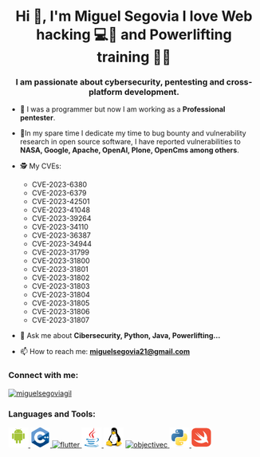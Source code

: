 <h1 align="center">Hi 👋, I'm Miguel Segovia I love Web hacking 💻🥷 and Powerlifting training 🏋🏻</h1>
<h3 align="center">I am passionate about cybersecurity, pentesting and cross-platform development.</h3>

- 🔭 I was a programmer but now I am working as a **Professional pentester**.

- 🥷In my spare time I dedicate my time to bug bounty and vulnerability research in open source software, I have reported vulnerabilities to **NASA, Google, Apache, OpenAI, Plone, OpenCms among others**.

- 🕵️ My CVEs:

  - CVE-2023-6380
  - CVE-2023-6379
  - CVE-2023-42501
  - CVE-2023-41048
  - CVE-2023-39264
  - CVE-2023-34110
  - CVE-2023-36387
  - CVE-2023-34944
  - CVE-2023-31799
  - CVE-2023-31800
  - CVE-2023-31801
  - CVE-2023-31802
  - CVE-2023-31803
  - CVE-2023-31804
  - CVE-2023-31805
  - CVE-2023-31806
  - CVE-2023-31807

- 💬 Ask me about **Cibersecurity, Python, Java, Powerlifting...**

- 📫 How to reach me: **miguelsegovia21@gmail.com**

<h3 align="left">Connect with me:</h3>
<p align="left">
<a href="https://linkedin.com/in/miguelsegoviagil" target="blank"><img align="center" src="https://raw.githubusercontent.com/rahuldkjain/github-profile-readme-generator/master/src/images/icons/Social/linked-in-alt.svg" alt="miguelsegoviagil" height="30" width="40" /></a>
</p>

<h3 align="left">Languages and Tools:</h3>
<p align="left"> <a href="https://developer.android.com" target="_blank" rel="noreferrer"> <img src="https://raw.githubusercontent.com/devicons/devicon/master/icons/android/android-original-wordmark.svg" alt="android" width="40" height="40"/> </a> <a href="https://www.w3schools.com/cpp/" target="_blank" rel="noreferrer"> <img src="https://raw.githubusercontent.com/devicons/devicon/master/icons/cplusplus/cplusplus-original.svg" alt="cplusplus" width="40" height="40"/> </a> <a href="https://flutter.dev" target="_blank" rel="noreferrer"> <img src="https://www.vectorlogo.zone/logos/flutterio/flutterio-icon.svg" alt="flutter" width="40" height="40"/> </a> <a href="https://www.java.com" target="_blank" rel="noreferrer"> <img src="https://raw.githubusercontent.com/devicons/devicon/master/icons/java/java-original.svg" alt="java" width="40" height="40"/> </a> <img src="https://raw.githubusercontent.com/devicons/devicon/master/icons/linux/linux-original.svg" alt="linux" width="40" height="40"/> </a> <a href="https://developer.apple.com/library/archive/documentation/Cocoa/Conceptual/ProgrammingWithObjectiveC/Introduction/Introduction.html" target="_blank" rel="noreferrer"> <img src="https://www.vectorlogo.zone/logos/apple_objectivec/apple_objectivec-icon.svg" alt="objectivec" width="40" height="40"/> </a> <a href="https://www.python.org" target="_blank" rel="noreferrer"> <img src="https://raw.githubusercontent.com/devicons/devicon/master/icons/python/python-original.svg" alt="python" width="40" height="40"/> </a> <a href="https://developer.apple.com/swift/" target="_blank" rel="noreferrer"> <img src="https://raw.githubusercontent.com/devicons/devicon/master/icons/swift/swift-original.svg" alt="swift" width="40" height="40"/> </a> </p>
